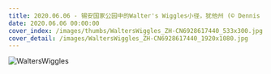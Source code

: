 ```yaml
---
title: 2020.06.06 - 锡安国家公园中的Walter's Wiggles小径，犹他州 (© Dennis Frates/Alamy)
date: 2020.06.06 00:00:00
cover_index: /images/thumbs/WaltersWiggles_ZH-CN6928617440_533x300.jpg
cover_detail: /images/WaltersWiggles_ZH-CN6928617440_1920x1080.jpg
---
```


![WaltersWiggles](/images/WaltersWiggles_ZH-CN6928617440_1920x1080.jpg)
